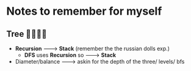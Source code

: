 # Notes to remember for myself

## Tree 🌳🌲🌵🌴

- **Recursion** ---> **Stack** (remember the the russian dolls exp.)
    - **DFS** uses **Recursion** so ---> **Stack**
- Diameter/balance ---> askin for the depth of the three/ levels/ bfs 